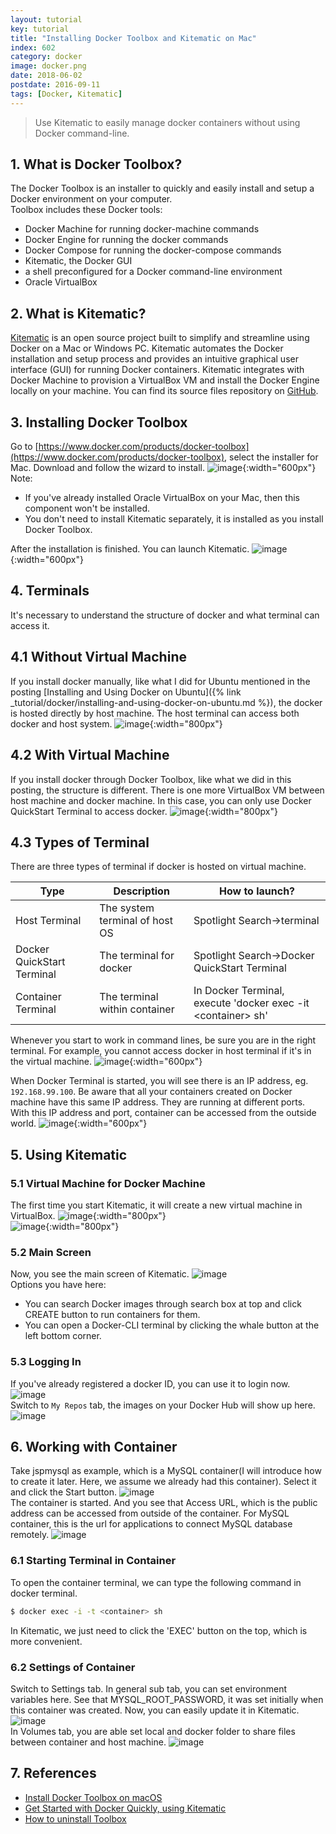 ```yaml
---
layout: tutorial
key: tutorial
title: "Installing Docker Toolbox and Kitematic on Mac"
index: 602
category: docker
image: docker.png
date: 2018-06-02
postdate: 2016-09-11
tags: [Docker, Kitematic]
---
```


> Use Kitematic to easily manage docker containers without using Docker command-line.

## 1. What is Docker Toolbox?
The Docker Toolbox is an installer to quickly and easily install and setup a Docker environment on your computer.  
Toolbox includes these Docker tools:  
* Docker Machine for running docker-machine commands
* Docker Engine for running the docker commands
* Docker Compose for running the docker-compose commands
* Kitematic, the Docker GUI
* a shell preconfigured for a Docker command-line environment
* Oracle VirtualBox

## 2. What is Kitematic?
[Kitematic](https://kitematic.com/) is an open source project built to simplify and streamline using Docker on a Mac or Windows PC. Kitematic automates the Docker installation and setup process and provides an intuitive graphical user interface (GUI) for running Docker containers. Kitematic integrates with Docker Machine to provision a VirtualBox VM and install the Docker Engine locally on your machine. You can find its source files repository on [GitHub](https://github.com/docker/kitematic).

## 3. Installing Docker Toolbox
Go to [https://www.docker.com/products/docker-toolbox](https://www.docker.com/products/docker-toolbox), select the installer for Mac. Download and follow the wizard to install.
![image](/public/tutorials/602/installationtype.png){:width="600px"}  
Note:
* If you've already installed Oracle VirtualBox on your Mac, then this component won't be installed.
* You don't need to install Kitematic separately, it is installed as you install Docker Toolbox.

After the installation is finished. You can launch Kitematic.
![image](/public/tutorials/602/installfinished.png){:width="600px"}  

## 4. Terminals
It's necessary to understand the structure of docker and what terminal can access it.  
## 4.1 Without Virtual Machine
If you install docker manually, like what I did for Ubuntu mentioned in the posting [Installing and Using Docker on Ubuntu]({% link _tutorial/docker/installing-and-using-docker-on-ubuntu.md %}), the docker is hosted directly by host machine. The host terminal can access both docker and host system.
![image](/public/tutorials/602/terminalpm.png){:width="800px"}
## 4.2 With Virtual Machine
If you install docker through Docker Toolbox, like what we did in this posting, the structure is different. There is one more VirtualBox VM between host machine and docker machine. In this case, you can only use Docker QuickStart Terminal to access docker.
![image](/public/tutorials/602/terminalvm.png){:width="800px"}   
## 4.3 Types of Terminal
There are three types of terminal if docker is hosted on virtual machine.  

 Type                       | Description                    |  How to launch?
----------------------------|--------------------------------|----------------------
 Host Terminal              | The system terminal of host OS | Spotlight Search->terminal
 Docker QuickStart Terminal | The terminal for docker        | Spotlight Search->Docker QuickStart Terminal
 Container Terminal         | The terminal within container  | In Docker Terminal, execute 'docker exec -it &lt;container> sh'

Whenever you start to work in command lines, be sure you are in the right terminal. For example, you cannot access docker in host terminal if it's in the virtual machine.
![image](/public/tutorials/602/terminalfail.png){:width="600px"}  

When Docker Terminal is started, you will see there is an IP address, eg. `192.168.99.100`. Be aware that all your containers created on Docker machine have this same IP address. They are running at different ports. With this IP address and port, container can be accessed from the outside world.
![image](/public/tutorials/602/dockerterminal.png){:width="600px"}  

## 5. Using Kitematic
### 5.1 Virtual Machine for Docker Machine
The first time you start Kitematic, it will create a new virtual machine in VirtualBox.
![image](/public/tutorials/602/initialkitematic.png){:width="800px"}  
![image](/public/tutorials/602/virtualbox.png){:width="800px"}  
### 5.2 Main Screen
Now, you see the main screen of Kitematic.
![image](/public/tutorials/602/mainscreen.png)  
Options you have here:
* You can search Docker images through search box at top and click CREATE button to run containers for them.
* You can open a Docker-CLI terminal by clicking the whale button at the left bottom corner.

### 5.3 Logging In
If you've already registered a docker ID, you can use it to login now.
![image](/public/tutorials/602/login.png)  
Switch to `My Repos` tab, the images on your Docker Hub will show up here.
![image](/public/tutorials/602/myrepos.png)  

## 6. Working with Container
Take jspmysql as example, which is a MySQL container(I will introduce how to create it later. Here, we assume we already had this container). Select it and click the Start button.
![image](/public/tutorials/602/mysqlsample.png)  
The container is started. And you see that Access URL, which is the public address can be accessed from outside of the container. For MySQL container, this is the url for applications to connect MySQL database remotely.
![image](/public/tutorials/602/mysqlstarted.png)  
### 6.1 Starting Terminal in Container
To open the container terminal, we can type the following command in docker terminal.
```sh
$ docker exec -i -t <container> sh
```
In Kitematic, we just need to click the 'EXEC' button on the top, which is more convenient.
### 6.2 Settings of Container
Switch to Settings tab. In general sub tab, you can set environment variables here. See that MYSQL_ROOT_PASSWORD, it was set initially when this container was created. Now, you can easily update it in Kitematic.
![image](/public/tutorials/602/mysqlgeneral.png)  
In Volumes tab, you are able set local and docker folder to share files between container and host machine.
![image](/public/tutorials/602/mysqlvolume.png)  

## 7. References
* [Install Docker Toolbox on macOS](https://docs.docker.com/toolbox/toolbox_install_mac/)
* [Get Started with Docker Quickly, using Kitematic](https://www.youtube.com/watch?v=dwMcmfZaA6Q)
* [How to uninstall Toolbox](https://docs.docker.com/toolbox/toolbox_install_mac/#how-to-uninstall-toolbox)
